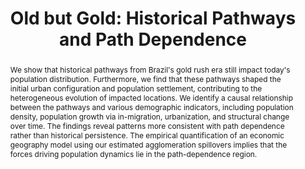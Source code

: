 ---
title        : "Old but Gold: Historical Pathways and Path Dependence"
collection   : projects
permalink    : /projects/old-but-gold
doilink      : https://papers.ssrn.com/sol3/papers.cfm?abstract_id=4513384
journal      : "Under review"
year         :
coauthors    : {"Diego Firmino", 
                "Guilherme Lambais" : "https://gbrlambais.github.io/",
                "Eustaquio Reis",  
                "Henrique Veras" : "https://henriqueveras.github.io"}
abstract     : "We show that historical pathways from Brazil's gold rush era still impact today's population distribution. Furthermore, we find that these pathways shaped the initial urban configuration and population settlement, contributing to the heterogeneous evolution of impacted locations. We identify a causal relationship between the pathways and various demographic indicators, including population density, population growth via in-migration, urbanization, and structural change over time. The findings reveal patterns more consistent with path dependence rather than historical persistence. The empirical quantification of an economic geography model using our estimated agglomeration spillovers implies that the forces driving population dynamics lie in the path-dependence region."
presentations: {2021 LACDev Conference, 43rd SBE (2021), 
                UFPE/PIMES (2023), UFPB (2023), 5th Florida-WATE (2023),
                LACEA (2023), 2nd LAUrban Meeting (2023), University of Manchester,
                EWMES (2023)}
---